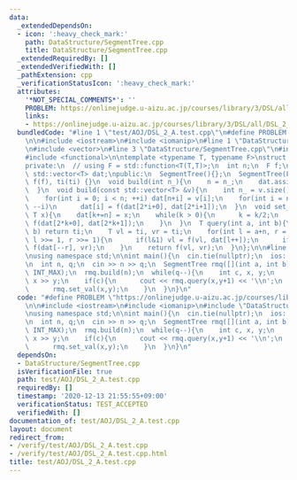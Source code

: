 ```yaml
---
data:
  _extendedDependsOn:
  - icon: ':heavy_check_mark:'
    path: DataStructure/SegmentTree.cpp
    title: DataStructure/SegmentTree.cpp
  _extendedRequiredBy: []
  _extendedVerifiedWith: []
  _pathExtension: cpp
  _verificationStatusIcon: ':heavy_check_mark:'
  attributes:
    '*NOT_SPECIAL_COMMENTS*': ''
    PROBLEM: https://onlinejudge.u-aizu.ac.jp/courses/library/3/DSL/all/DSL_2_A
    links:
    - https://onlinejudge.u-aizu.ac.jp/courses/library/3/DSL/all/DSL_2_A
  bundledCode: "#line 1 \"test/AOJ/DSL_2_A.test.cpp\"\n#define PROBLEM \"https://onlinejudge.u-aizu.ac.jp/courses/library/3/DSL/all/DSL_2_A\"\
    \n\n#include <iostream>\n#include <iomanip>\n#line 1 \"DataStructure/SegmentTree.cpp\"\
    \n#include <vector>\n#line 3 \"DataStructure/SegmentTree.cpp\"\n#include <climits>\n\
    #include <functional>\n\ntemplate <typename T, typename F>\nstruct SegmentTree{\n\
    private:\n  // using F = std::function<T(T,T)>;\n  int n;\n  F f;\n  T ti;\n \
    \ std::vector<T> dat;\npublic:\n  SegmentTree(){};\n  SegmentTree(F f,T ti) :\
    \ f(f), ti(ti) {}\n  void build(int n_){\n    n = n_;\n    dat.assign(2*n,ti);\n\
    \  }\n  void build(const std::vector<T> &v){\n    int n_ = v.size();\n    build(n_);\n\
    \    for(int i = 0; i < n; ++i) dat[n+i] = v[i];\n    for(int i = n-1; i >= 0;\
    \ --i)\n      dat[i] = f(dat[2*i+0], dat[2*i+1]);\n  }\n  void set_val(int k,\
    \ T x){\n    dat[k+=n] = x;\n    while(k > 0){\n      k = k/2;\n      dat[k] =\
    \ f(dat[2*k+0], dat[2*k+1]);\n    }\n  }\n  T query(int a, int b){\n    if(a ==\
    \ b) return ti;\n    T vl = ti, vr = ti;\n    for(int l = a+n, r = b+n; l < r;\
    \ l >>= 1, r >>= 1){\n      if(l&1) vl = f(vl, dat[l++]);\n      if(r&1) vr =\
    \ f(dat[--r], vr);\n    }\n    return f(vl, vr);\n  }\n};\n\n#line 6 \"test/AOJ/DSL_2_A.test.cpp\"\
    \nusing namespace std;\n\nint main(){\n  cin.tie(nullptr);\n  ios::sync_with_stdio(false);\n\
    \n  int n, q;\n  cin >> n >> q;\n  SegmentTree rmq([](int a, int b){return min(a,b);},\
    \ INT_MAX);\n  rmq.build(n);\n  while(q--){\n    int c, x, y;\n    cin >> c >>\
    \ x >> y;\n    if(c){\n      cout << rmq.query(x,y+1) << '\\n';\n    }else{\n\
    \      rmq.set_val(x,y);\n    }\n  }\n}\n"
  code: "#define PROBLEM \"https://onlinejudge.u-aizu.ac.jp/courses/library/3/DSL/all/DSL_2_A\"\
    \n\n#include <iostream>\n#include <iomanip>\n#include \"DataStructure/SegmentTree.cpp\"\
    \nusing namespace std;\n\nint main(){\n  cin.tie(nullptr);\n  ios::sync_with_stdio(false);\n\
    \n  int n, q;\n  cin >> n >> q;\n  SegmentTree rmq([](int a, int b){return min(a,b);},\
    \ INT_MAX);\n  rmq.build(n);\n  while(q--){\n    int c, x, y;\n    cin >> c >>\
    \ x >> y;\n    if(c){\n      cout << rmq.query(x,y+1) << '\\n';\n    }else{\n\
    \      rmq.set_val(x,y);\n    }\n  }\n}\n"
  dependsOn:
  - DataStructure/SegmentTree.cpp
  isVerificationFile: true
  path: test/AOJ/DSL_2_A.test.cpp
  requiredBy: []
  timestamp: '2020-12-13 21:55:55+09:00'
  verificationStatus: TEST_ACCEPTED
  verifiedWith: []
documentation_of: test/AOJ/DSL_2_A.test.cpp
layout: document
redirect_from:
- /verify/test/AOJ/DSL_2_A.test.cpp
- /verify/test/AOJ/DSL_2_A.test.cpp.html
title: test/AOJ/DSL_2_A.test.cpp
---
```

